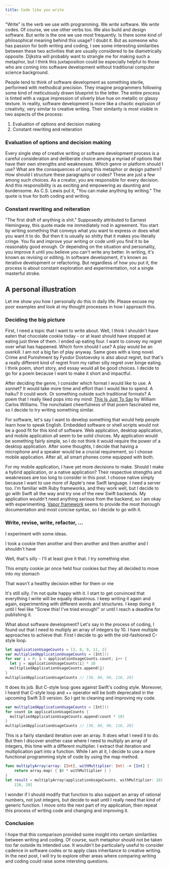 ```yaml
---
title: Code like you write
---
```


"Write" is the verb we use with programming. We *write* software. We *write*
codes. Of course, we use other verbs too. We also build and design software.
But write is the one we use most frequently. Is there some kind of
philosophical meaning behind this usage? I doubt it. But as someone who has
passion for both writing and coding, I see some interesting similarities
between these two activities that are usually considered to be diametrically
opposite. Dijkstra will probably want to strangle me for making such
a metaphor, but I think this juxtaposition could be especially helpful to those
who are coming into software development without traditional computer science
background.

<!--more-->

People tend to think of software development as something sterile, performed
with methodical precision. They imagine programmers following some kind of
meticulously drawn blueprint to the letter. The entire process is tinted
with a vague impression of silverly blue hue on metallic or glassy texture. In
reality, software development is more like a chaotic explosion of creativity,
very similar to creative writing. Their similarity is most visible in two
aspects of the process:

1. Evaluation of options and decision making
2. Constant rewriting and reiteration

### Evaluation of options and decision making

Every single step of creative writing or software development process is
a careful consideration and deliberate choice among a myriad of options that
have their own strengths and weaknesses. Which genre or platform should I use?
What are the consequences of using this metaphor or design pattern? How should
I structure these paragraphs or codes? These are just a few among such choices.
As a creator, you are responsible for every decision. And this responsibility
is as exciting and empowering as daunting and burdensome. As C.S. Lewis put it,
"You can make anything by writing." The quote is true for both coding and
writing.

### Constant rewriting and reiteration

"The first draft of anything is shit." Supposedly attributed to Earnest
Hemingway, this quote made me immediately nod in agreement. You start by
writing something that conveys what you want to express or does what you want
it to do. But then it is usually so shitty that it makes you literally cringe.
You fix and improve your writing or code until you find it to be reasonably
good enough. Or depending on the situation and personality, you improve it
until you believe you can't write any better. In writing, it's known as
revising or editing. In software development, it's known as iterative
development or refactoring. But regardless of how you put it, the process is
about constant exploration and experimentation, not a single masterful stroke.

## A personal illustration

Let me show you how I personally do this in daily life. Please excuse my poor
examples and look at my thought processes in how I approach this.

### Deciding the big picture

First, I need a topic that I want to write about. Well, I think I shouldn't
have eaten that chocolate cookie today - or at least should have stopped at
eating just three of them. I ended up eating four. I want to convey my regret
over what has happened. Which form should I use? A play would be an overkill.
I am not a big fan of play anyway. Same goes with a long novel. Crime and
Punishment by Fyodor Dostoevsky is also about regret, but that's a really
different kind of regret from my rather silly regret over binge eating. I think
poem, short story, and essay would all be good choices. I decide to go for
a poem because I want to make it short and impactful.

After deciding the genre, I consider which format I would like to use.
A sonnet? It would take more time and effort than I would like to spend.
A haiku? It could work. Or something outside such traditional formats? A poem
that I really liked pops into my mind: <a
href="https://www.poets.org/poetsorg/poem/just-say">This Is Just To Say</a> by
William Carlos Williams. The nonchalant cheerfulness of that poem fascinated
me, so I decide to try writing something similar.

For software, let's say I want to develop something that would help people
learn how to speak English. Embedded software or shell scripts would not be
a good fit for this kind of software. Web application, desktop application, and
mobile application all seem to be solid choices. My application would be
something fairly simple, so I do not think it would require the power of
a desktop application. After some thoughts, I decide that having a microphone
and a speaker would be a crucial requirement, so I choose mobile application.
After all, all smart phones come equipped with both.

For my mobile application, I have yet more decisions to make. Should I make
a hybrid application, or a native application? Their respective strengths and
weaknesses are too long to consider in this post. I choose native simply
because I want to use more of Apple's new Swift language. I need a server too.
I'm familiar with Ruby frameworks, and they work well, but I decide to go with
Swift all the way and try one of the new Swift backends. My application
wouldn't need anything serious from the backend, so I am okay with
experimenting. <a href="http://qutheory.io">Vapor framework</a> seems to
provide the most thorough documentation and most concise syntax, so I decide to
go with it.

### Write, revise, write, refactor, ...

I experiment with some ideas.

I took a cookie
then another
and then another
and then another
and I shouldn't have

Well, that's silly - I'll at least give it that. I try something else.

This empty cookie jar
once held four cookies
but they all decided to
move into my stomach

That wasn't a healthy decision
either for them or me

It's still silly. I'm not quite happy with it. I start to get convinced that
everything I write will be equally disastrous. I keep writing it again and
again, experimenting with different words and structures. I keep doing it until
I feel like "Screw this! I've tried enough!" or until I reach a deadline for
publishing it.

What about software development? Let's say in the process of coding, I found
out that I need to multiply an array of integers by 10. I have multiple
approaches to achieve that. First I decide to go with the old-fashioned C-style
loop.

``` swift
let applicationUsageCounts = [3, 8, 9, 11, 2]
var multipliedApplicationUsageCounts = [Int]()
for var i = 0; i < applicationUsageCounts.count; i++ {
  let j = applicationUsageCounts[i] * 10
  multipliedApplicationUsageCounts.append(j)
}
multipliedApplicationUsageCounts // [30, 80, 90, 110, 20]
```

It does its job. But C-style loop goes against Swift's coding style. Moreover,
I heard that C-style loop and ++ operator will be both deprecated in the
upcoming Swift 3.0 version. So I get to cleaning and improving my code.

``` swift
var multipliedApplicationUsageCounts = [Int]()
for count in applicationUsageCounts {
  multipliedApplicationUsageCounts.append(count * 10)
}
multipliedApplicationUsageCounts // [30, 80, 90, 110, 20]
```

This is a fairly standard iteration over an array. It does what I need it to
do. But then I discover another case where I need to multiply an array of
integers, this time with a different multiplier. I extract that iteration and
multiplication part into a function. While I am at it, I decide to use a more
functional programming style of code by using the map method.

``` swift
func multiplyArray(array: [Int], withMultiplier: Int) -> [Int] {
    return array.map( { $0 * withMultiplier } )
}
let result = multiplyArray(applicationUsageCounts, withMultiplier: 10) // [30, 80, 90,
    110, 20]
```

I wonder if I should modify that function to also support an array of rational
numbers, not just integers, but decide to wait until I really need that kind of
generic function. I move onto the next part of my application, then repeat this
process of writing code and changing and improving it.

### Conclusion

I hope that this comparison provided some insight into certain similarities
between writing and coding. Of course, such metaphor should not be taken too
far outside its intended use. It wouldn't be particularly useful to consider
cadence in software codes or to apply class inheritance to creative writing. In
the next post, I will try to explore other areas where comparing writing and
coding could raise some intersting questions.
